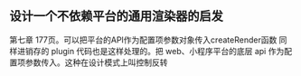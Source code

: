 ## 设计一个不依赖平台的通用渲染器的启发

第七章 177页。可以把平台的API作为配置项参数对象传入createRender函数
同样进销存的 plugin 代码也是这样处理的。把 web、小程序平台的底层 api 作为配置项参数传入。这种在设计模式上叫控制反转
